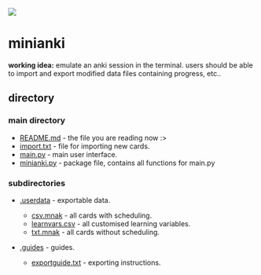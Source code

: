 ![](https://progress-bar.dev/90/?title=completed)

# minianki

**working idea:** emulate an anki session in the terminal. users should be able to import and export modified data files containing progress, etc..

## directory
### main directory
- [README.md](https://github.com/shuu-wasseo/minianki/blob/main/READNE.md) - the file you are reading now :>
- [import.txt](https://github.com/shuu-wasseo/minianki/blob/main/import.txt) - file for importing new cards.
- [main.py](https://github.com/shuu-wasseo/minianki/blob/main/main.py) - main user interface.
- [minianki.py](https://github.com/shuu-wasseo/minianki/blob/main/minianki.py) - package file, contains all functions for main.py

### subdirectories
- [.userdata](https://github.com/shuu-wasseo/minianki/tree/main/export) - exportable data.
  - [csv.mnak](https://github.com/shuu-wasseo/minianki/blob/main/export/csv.mnak) - all cards with scheduling.
  - [learnvars.csv](https://github.com/shuu-wasseo/minianki/blob/main/export/learnvars.csv) - all customised learning variables.
  - [txt.mnak](https://github.com/shuu-wasseo/minianki/blob/main/export/txt.mnak) - all cards without scheduling.

- [.guides](https://github.com/shuu-wasseo/minianki/tree/main/export) - guides.
  - [exportguide.txt](https://github.com/shuu-wasseo/minianki/blob/main/export/export.txt) - exporting instructions.
